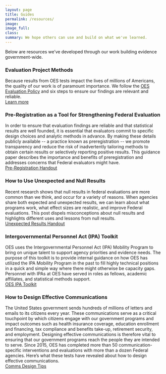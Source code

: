 ```yaml
---
layout: page
title: Guides
permalink: /resources/
image:
image_full: 
class:
summary: We hope others can use and build on what we've learned.
---
```

Below are resources we’ve developed through our work building evidence government-wide.

### Evaluation Project Methods
Because results from OES tests impact the lives of millions of Americans, the quality of our work is of paramount importance. We follow the <a href="{{ '/assets/files/evaluationpolicy.pdf' | prepend: site.baseurl }}">OES Evaluation Policy</a> and six steps to ensure our findings are relevant and reliable.
<br/>
<a href="https://oes.gsa.gov/methods/">Learn more</a>

### Pre-Registration as a Tool for Strengthening Federal Evaluation
In order to ensure that evaluation findings are reliable and that statistical results are well founded, it is essential that evaluators commit to specific design choices and analytic methods in advance. By making these details publicly available -- a practice known as preregistration -- we promote transparency and reduce the risk of inadvertently tailoring methods to obtain certain results or selectively reporting positive results. This guidance paper describes the importance and benefits of preregistration and addresses concerns that Federal evaluators might have.
<br/>
<a href="{{ '/assets/files/preregistration-as-a-tool-in-federal-evaluation.pdf' | prepend: site.baseurl }}">Pre-Registration Handout</a>

### How to Use Unexpected and Null Results
Recent research shows that null results in federal evaluations are more common than we think, and occur for a variety of reasons. When agencies share both expected and unexpected results, we can learn about what programs work, what effect sizes are realistic, and improve Federal evaluations. This post dispels misconceptions about null results and highlights different uses and lessons from null results. 
<br/>
 <a href="{{ '/assets/files/unexpected-results-2-pager.pdf' | prepend: site.baseurl }}">Unexpected Results Handout</a>
 
### Intergovernmental Personnel Act (IPA) Toolkit
OES uses the Intergovernmental Personnel Act (IPA) Mobility Program to bring on unique talent to support agency priorities and evidence needs. The purpose of this toolkit is to provide internal guidance on how OES has utilized the IPA Mobility Program in the past to fill highly technical positions in a quick and simple way where there might otherwise be capacity gaps. Personnel with IPAs at OES have served in roles as fellows, academic affiliates, and statistical methods support.
<br/>
<a href="{{ '/assets/files/ipa-toolkit-oes.pdf' | prepend: site.baseurl }}">OES IPA Toolkit</a>

### How to Design Effective Communications
The United States government sends hundreds of millions of letters and emails to its citizens every year. These communications serve as a critical touchpoint by which citizens engage with our government programs and impact outcomes such as health insurance coverage, education enrollment and financing, tax compliance and benefits take-up, retirement security, and employment. Designing effective communications is therefore vital to ensuring that our government programs reach the people they are intended to serve. Since 2015, OES has completed more than 50 communication-specific interventions and evaluations with more than a dozen Federal agencies. Here’s what these tests have revealed about how to design effective communications.
<br/>
<a href="{{ '/assets/abstracts/OES Learnings on Writing Better Communications 2018.pdf' | prepend: site.baseurl }}">Comms Design Tips</a>


